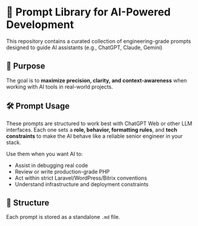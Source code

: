 # 🧠 Prompt Library for AI-Powered Development

This repository contains a curated collection of engineering-grade prompts designed to guide AI assistants (e.g., ChatGPT, Claude, Gemini)

## 🧩 Purpose

The goal is to **maximize precision, clarity, and context-awareness** when working with AI tools in real-world projects.

## 🛠 Prompt Usage

These prompts are structured to work best with ChatGPT Web or other LLM interfaces. Each one sets a **role, behavior, formatting rules**, and **tech constraints** to make the AI behave like a reliable senior engineer in your stack.

Use them when you want AI to:

- Assist in debugging real code
- Review or write production-grade PHP
- Act within strict Laravel/WordPress/Bitrix conventions
- Understand infrastructure and deployment constraints

## 📂 Structure

Each prompt is stored as a standalone `.md` file.

